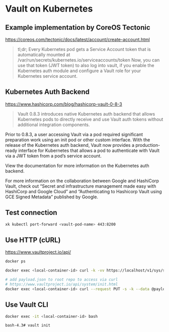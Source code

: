 # Vault on Kubernetes

## Example implementation by CoreOS Tectonic

https://coreos.com/tectonic/docs/latest/account/create-account.html

> tl;dr; Every Kubernetes pod gets a Service Account token that is automatically mounted at /var/run/secrets/kubernetes.io/serviceaccounts/token Now, you can use that token (JWT token) to also log into vault, if you enable the Kubernetes auth module and configure a Vault role for your Kubernetes service account.

## Kubernetes Auth Backend

<https://www.hashicorp.com/blog/hashicorp-vault-0-8-3>

> Vault 0.8.3 introduces native Kubernetes auth backend that allows Kubernetes pods to directly receive and use Vault auth tokens without additional integration components.

Prior to 0.8.3, a user accessing Vault via a pod required significant preparation work using an init pod or other custom interface. With the release of the Kubernetes auth backend, Vault now provides a production-ready interface for Kubernetes that allows a pod to authenticate with Vault via a JWT token from a pod’s service account.

View the documentation for more information on the Kubernetes auth backend.

For more information on the collaboration between Google and HashiCorp Vault, check out “Secret and infrastructure management made easy with HashiCorp and Google Cloud” and “Authenticating to Hashicorp Vault using GCE Signed Metadata” published by Google.

## Test connection

```sh
xk kubectl port-forward <vault-pod-name> 443:8200
```

## Use HTTP (cURL)

https://www.vaultproject.io/api/

```sh
docker ps

docker exec <local-container-id> curl -k -vv https://localhost/v1/sys/seal-status/

# add payload.json to root repo to access via curl
# https://www.vaultproject.io/api/system/init.html
docker exec <local-container-id> curl --request PUT -s -k --data @payload.json https://localhost/v1/sys/init
```

## Use Vault CLI

```sh
docker exec -it <local-container-id> bash

bash-4.3# vault init
```
